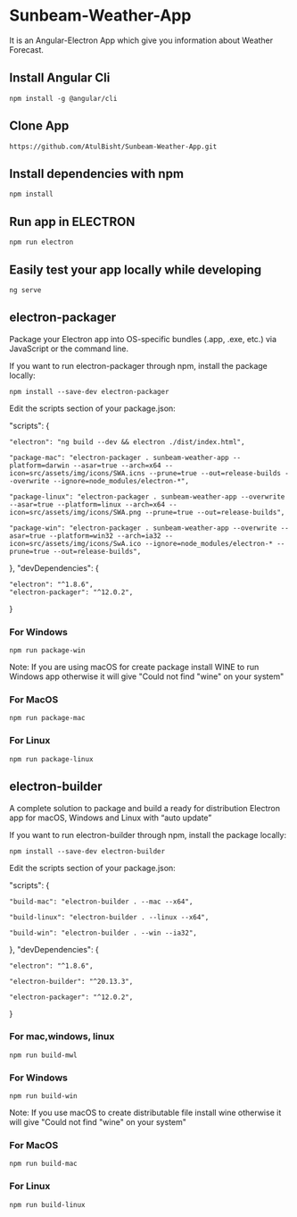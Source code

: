 # Sunbeam-Weather-App

It is an Angular-Electron App which give you information about Weather Forecast.

## Install Angular Cli

``npm install -g @angular/cli``

## Clone App
``https://github.com/AtulBisht/Sunbeam-Weather-App.git``

## Install dependencies with npm 

``npm install``

## Run app in ELECTRON

``npm run electron``

## Easily test your app locally while developing

``ng serve``

## electron-packager

Package your Electron app into OS-specific bundles (.app, .exe, etc.) via JavaScript or the command line.

If you want to run electron-packager through npm, install the package locally:

``npm install --save-dev electron-packager``

Edit the scripts section of your package.json:

 "scripts": {

    "electron": "ng build --dev && electron ./dist/index.html",

    "package-mac": "electron-packager . sunbeam-weather-app --platform=darwin --asar=true --arch=x64 --icon=src/assets/img/icons/SWA.icns --prune=true --out=release-builds --overwrite --ignore=node_modules/electron-*",

    "package-linux": "electron-packager . sunbeam-weather-app --overwrite --asar=true --platform=linux --arch=x64 --icon=src/assets/img/icons/SWA.png --prune=true --out=release-builds",

    "package-win": "electron-packager . sunbeam-weather-app --overwrite --asar=true --platform=win32 --arch=ia32 --icon=src/assets/img/icons/SwA.ico --ignore=node_modules/electron-* --prune=true --out=release-builds",

  },
  "devDependencies": {

    "electron": "^1.8.6",
    "electron-packager": "^12.0.2",
    
  } 

### For Windows
``npm run package-win``

Note: If you are using macOS for create package install WINE to run Windows app otherwise it will give "Could not find "wine" on your system"

### For MacOS
``npm run package-mac``

### For Linux
``npm run package-linux``

## electron-builder

A complete solution to package and build a ready for distribution Electron app for macOS, Windows and Linux with “auto update”

If you want to run electron-builder through npm, install the package locally:

``npm install --save-dev electron-builder``

Edit the scripts section of your package.json:

"scripts": {
  
    "build-mac": "electron-builder . --mac --x64",

    "build-linux": "electron-builder . --linux --x64",

    "build-win": "electron-builder . --win --ia32",
   
  },
  "devDependencies": {
   
    "electron": "^1.8.6",

    "electron-builder": "^20.13.3",

    "electron-packager": "^12.0.2",
  }

### For mac,windows, linux
``npm run build-mwl``

### For Windows 
``npm run build-win``

Note: If you use macOS to create distributable file install wine otherwise it will give "Could not find "wine" on your system"

### For MacOS 
``npm run build-mac``

### For Linux 
``npm run build-linux``







